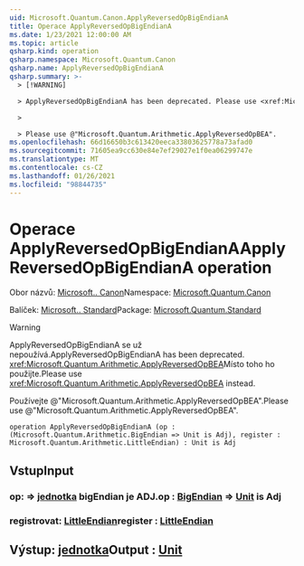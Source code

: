 ```yaml
---
uid: Microsoft.Quantum.Canon.ApplyReversedOpBigEndianA
title: Operace ApplyReversedOpBigEndianA
ms.date: 1/23/2021 12:00:00 AM
ms.topic: article
qsharp.kind: operation
qsharp.namespace: Microsoft.Quantum.Canon
qsharp.name: ApplyReversedOpBigEndianA
qsharp.summary: >-
  > [!WARNING]

  > ApplyReversedOpBigEndianA has been deprecated. Please use <xref:Microsoft.Quantum.Arithmetic.ApplyReversedOpBEA> instead.

  >

  > Please use @"Microsoft.Quantum.Arithmetic.ApplyReversedOpBEA".
ms.openlocfilehash: 66d16650b3c613420eeca33803625778a73afad0
ms.sourcegitcommit: 71605ea9cc630e84e7ef29027e1f0ea06299747e
ms.translationtype: MT
ms.contentlocale: cs-CZ
ms.lasthandoff: 01/26/2021
ms.locfileid: "98844735"
---
```

# <a name="applyreversedopbigendiana-operation"></a><span data-ttu-id="061e0-102">Operace ApplyReversedOpBigEndianA</span><span class="sxs-lookup"><span data-stu-id="061e0-102">ApplyReversedOpBigEndianA operation</span></span>

<span data-ttu-id="061e0-103">Obor názvů: [Microsoft.. Canon](xref:Microsoft.Quantum.Canon)</span><span class="sxs-lookup"><span data-stu-id="061e0-103">Namespace: [Microsoft.Quantum.Canon](xref:Microsoft.Quantum.Canon)</span></span>

<span data-ttu-id="061e0-104">Balíček: [Microsoft.. Standard](https://nuget.org/packages/Microsoft.Quantum.Standard)</span><span class="sxs-lookup"><span data-stu-id="061e0-104">Package: [Microsoft.Quantum.Standard](https://nuget.org/packages/Microsoft.Quantum.Standard)</span></span>


> [!WARNING]
> <span data-ttu-id="061e0-105">ApplyReversedOpBigEndianA se už nepoužívá.</span><span class="sxs-lookup"><span data-stu-id="061e0-105">ApplyReversedOpBigEndianA has been deprecated.</span></span> <span data-ttu-id="061e0-106"><xref:Microsoft.Quantum.Arithmetic.ApplyReversedOpBEA>Místo toho ho použijte.</span><span class="sxs-lookup"><span data-stu-id="061e0-106">Please use <xref:Microsoft.Quantum.Arithmetic.ApplyReversedOpBEA> instead.</span></span>
>
> <span data-ttu-id="061e0-107">Používejte @"Microsoft.Quantum.Arithmetic.ApplyReversedOpBEA".</span><span class="sxs-lookup"><span data-stu-id="061e0-107">Please use @"Microsoft.Quantum.Arithmetic.ApplyReversedOpBEA".</span></span>



```qsharp
operation ApplyReversedOpBigEndianA (op : (Microsoft.Quantum.Arithmetic.BigEndian => Unit is Adj), register : Microsoft.Quantum.Arithmetic.LittleEndian) : Unit is Adj
```


## <a name="input"></a><span data-ttu-id="061e0-108">Vstup</span><span class="sxs-lookup"><span data-stu-id="061e0-108">Input</span></span>

### <a name="op--bigendian--unit--is-adj"></a><span data-ttu-id="061e0-109">op: [](xref:Microsoft.Quantum.Arithmetic.BigEndian) => [jednotka](xref:microsoft.quantum.lang-ref.unit) bigEndian je ADJ.</span><span class="sxs-lookup"><span data-stu-id="061e0-109">op : [BigEndian](xref:Microsoft.Quantum.Arithmetic.BigEndian) => [Unit](xref:microsoft.quantum.lang-ref.unit)  is Adj</span></span>




### <a name="register--littleendian"></a><span data-ttu-id="061e0-110">registrovat: [LittleEndian](xref:Microsoft.Quantum.Arithmetic.LittleEndian)</span><span class="sxs-lookup"><span data-stu-id="061e0-110">register : [LittleEndian](xref:Microsoft.Quantum.Arithmetic.LittleEndian)</span></span>





## <a name="output--unit"></a><span data-ttu-id="061e0-111">Výstup: [jednotka](xref:microsoft.quantum.lang-ref.unit)</span><span class="sxs-lookup"><span data-stu-id="061e0-111">Output : [Unit](xref:microsoft.quantum.lang-ref.unit)</span></span>

